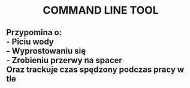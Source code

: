 <h1 align = center >
  COMMAND LINE TOOL
</h1>
<h2>
  Przypomina o:  
  <br>
  - Piciu wody  
  <br>
  - Wyprostowaniu się  
  <br>
  - Zrobieniu przerwy na spacer  
  <br>
  Oraz trackuje czas spędzony podczas pracy w tle  
</h2>
